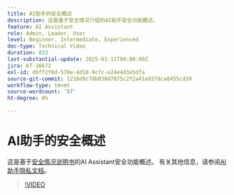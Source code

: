 ```yaml
---
title: AI助手的安全概述
description: 这是基于安全情况介绍的AI助手安全功能概述。
feature: AI Assistant
role: Admin, Leader, User
level: Beginner, Intermediate, Experienced
doc-type: Technical Video
duration: 833
last-substantial-update: 2025-01-11T00:00:00Z
jira: KT-16672
exl-id: d6ff2f0d-570e-4d18-9cfc-e24e4d3e5dfa
source-git-commit: 1218d9c7db030d7875c2f2a41e837dca0455cd39
workflow-type: tm+mt
source-wordcount: '57'
ht-degree: 0%

---
```



# AI助手的安全概述

这是基于<a href="https://www.adobe.com/content/dam/cc/en/trust-center/ungated/whitepapers/experience-cloud/adobe-ai-assistant-in-aep-security-fact-sheet.pdf">安全情况说明书</a>的AI Assistant安全功能概述。  有关其他信息，请参阅[AI助手隐私文档](https://experienceleague.adobe.com/zh-hans/docs/experience-platform/ai-assistant/privacy)。

>[!VIDEO](https://video.tv.adobe.com/v/3441066/?learn=on&enablevpops)
